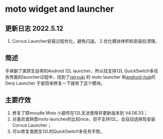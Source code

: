﻿# moto widget and launcher

## 更新日志 2022.5.12
1. Corvus Launcher安装过程优化，避免闪退。
2.优化模块体积和安装后清理。
##  简述
手痒删了类原生自带的Android 12L launcher，所以找支持12L QuickSwitch多任务界面的launcher过程中，找到了[reiryuki](https://github.com/reiryuki) 的 moto launcher 和[android-hub](https://www.opencode.net/android-hub)的Derp Launcher 于是窃来修复一下就有了这个模块。

## 主要疗效
1. 修复了原moudle Moto 小部件在12L无法使用并更新版本到 V4.06.33；
2. 对喜欢或熟悉moto launcher的比较nice，但不支持12L，会自动选择性安装Corvus Launcher；
3. 可以修复类原生12L的QuickSwitch多任务手势。


